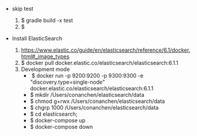 - skip test
  1. $ gradle build -x test
  2. $  

- Install ElasticSearch
    1. https://www.elastic.co/guide/en/elasticsearch/reference/6.1/docker.html#_image_types
    2. $ docker pull docker.elastic.co/elasticsearch/elasticsearch:6.1.1
    3. Development mode
        -  $ docker run -p 9200:9200 -p 9300:9300 -e "discovery.type=single-node" docker.elastic.co/elasticsearch/elasticsearch:6.1.1
        - $ mkdir /Users/conanchen/elasticsearch/data
        - $ chmod g+rwx /Users/conanchen/elasticsearch/data
        - $ chgrp 1000 /Users/conanchen/elasticsearch/data
        - $ cd elasticsearch; 
        - $ docker-compose up
        - $ docker-compose down
  